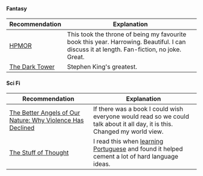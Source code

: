 #### Fantasy

| Recommendation       | Explanation |
| -------------------- |-------------|
| [HPMOR](http://hpmor.com) | This took the throne of being my favourite book this year. Harrowing. Beautiful. I can discuss it at length. Fan-fiction, no joke. Great. |
| [The Dark Tower](http://www.stephenking.com/DarkTower/) | Stephen King's greatest. |

#### Sci Fi

| Recommendation       | Explanation |
| -------------------- |-------------|
| [The Better Angels of Our Nature: Why Violence Has Declined](http://www.amazon.com/The-Better-Angels-Our-Nature/dp/1455883115) | If there was a book I could wish everyone would read so we could talk about it all day, it is this. Changed my world view.|
| [The Stuff of Thought](https://en.wikipedia.org/wiki/The_Stuff_of_Thought) | I read this when [learning Portuguese](http://orta.github.io/on/being/23/) and found it helped cement a lot of hard language ideas.|

